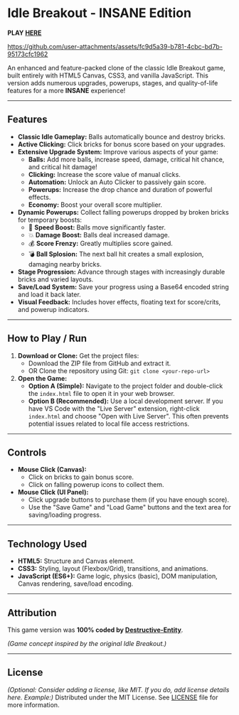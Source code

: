 # Idle Breakout - INSANE Edition

**PLAY  [HERE](https://destructive-entity.github.io/IdleBreakout-InsaneEdition/)**

https://github.com/user-attachments/assets/fc9d5a39-b781-4cbc-bd7b-95173cfc1962

An enhanced and feature-packed clone of the classic Idle Breakout game, built entirely with HTML5 Canvas, CSS3, and vanilla JavaScript. This version adds numerous upgrades, powerups, stages, and quality-of-life features for a more **INSANE** experience!

---

## Features

*   **Classic Idle Gameplay:** Balls automatically bounce and destroy bricks.
*   **Active Clicking:** Click bricks for bonus score based on your upgrades.
*   **Extensive Upgrade System:** Improve various aspects of your game:
    *   **Balls:** Add more balls, increase speed, damage, critical hit chance, and critical hit damage!
    *   **Clicking:** Increase the score value of manual clicks.
    *   **Automation:** Unlock an Auto Clicker to passively gain score.
    *   **Powerups:** Increase the drop chance and duration of powerful effects.
    *   **Economy:** Boost your overall score multiplier.
*   **Dynamic Powerups:** Collect falling powerups dropped by broken bricks for temporary boosts:
    *   🚀 **Speed Boost:** Balls move significantly faster.
    *   💥 **Damage Boost:** Balls deal increased damage.
    *   💰 **Score Frenzy:** Greatly multiplies score gained.
    *   💣 **Ball Splosion:** The next ball hit creates a small explosion, damaging nearby bricks.
*   **Stage Progression:** Advance through stages with increasingly durable bricks and varied layouts.
*   **Save/Load System:** Save your progress using a Base64 encoded string and load it back later.
*   **Visual Feedback:** Includes hover effects, floating text for score/crits, and powerup indicators.

---

## How to Play / Run

1.  **Download or Clone:** Get the project files:
    *   Download the ZIP file from GitHub and extract it.
    *   OR Clone the repository using Git: `git clone <your-repo-url>`
2.  **Open the Game:**
    *   **Option A (Simple):** Navigate to the project folder and double-click the `index.html` file to open it in your web browser.
    *   **Option B (Recommended):** Use a local development server. If you have VS Code with the "Live Server" extension, right-click `index.html` and choose "Open with Live Server". This often prevents potential issues related to local file access restrictions.

---

## Controls

*   **Mouse Click (Canvas):**
    *   Click on bricks to gain bonus score.
    *   Click on falling powerup icons to collect them.
*   **Mouse Click (UI Panel):**
    *   Click upgrade buttons to purchase them (if you have enough score).
    *   Use the "Save Game" and "Load Game" buttons and the text area for saving/loading progress.

---

## Technology Used

*   **HTML5:** Structure and Canvas element.
*   **CSS3:** Styling, layout (Flexbox/Grid), transitions, and animations.
*   **JavaScript (ES6+):** Game logic, physics (basic), DOM manipulation, Canvas rendering, save/load encoding.

---

## Attribution

This game version was **100% coded by [Destructive-Entity](https://github.com/Destructive-Entity)**.

*(Game concept inspired by the original Idle Breakout.)*

---

## License

*(Optional: Consider adding a license, like MIT. If you do, add license details here. Example:)*
Distributed under the MIT License. See [LICENSE](LICENSE) file for more information.
